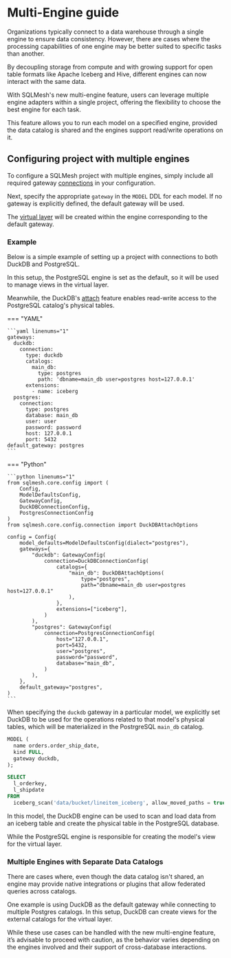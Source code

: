 # Multi-Engine guide

Organizations typically connect to a data warehouse through a single engine to ensure data consistency. However, there are cases where the processing capabilities of one engine may be better suited to specific tasks than another.

By decoupling storage from compute and with growing support for open table formats like Apache Iceberg and Hive, different engines can now interact with the same data.

With SQLMesh's new multi-engine feature, users can leverage multiple engine adapters within a single project, offering the flexibility to choose the best engine for each task.

This feature allows you to run each model on a specified engine, provided the data catalog is shared and the engines support read/write operations on it.


## Configuring project with multiple engines

To configure a SQLMesh project with multiple engines, simply include all required gateway [connections](../reference/configuration.md#connection) in your configuration. 

Next, specify the appropriate `gateway` in the `MODEL` DDL for each model. If no gateway is explicitly defined, the default gateway will be used.

The [virtual layer](../concepts/glossary.md#virtual-layer) will be created within the engine corresponding to the default gateway.

### Example

Below is a simple example of setting up a project with connections to both DuckDB and PostgreSQL.

In this setup, the PostgreSQL engine is set as the default, so it will be used to manage views in the virtual layer. 

Meanwhile, the DuckDB's [attach](https://duckdb.org/docs/sql/statements/attach.html) feature enables read-write access to the PostgreSQL catalog's physical tables.

=== "YAML"

    ```yaml linenums="1"
    gateways:
      duckdb:
        connection:
          type: duckdb
          catalogs:
            main_db:
              type: postgres
              path: 'dbname=main_db user=postgres host=127.0.0.1'
          extensions:
            - name: iceberg
      postgres:
        connection:
          type: postgres
          database: main_db
          user: user
          password: password
          host: 127.0.0.1
          port: 5432
    default_gateway: postgres
    ```

=== "Python"

    ```python linenums="1"
    from sqlmesh.core.config import (
        Config,
        ModelDefaultsConfig,
        GatewayConfig,
        DuckDBConnectionConfig,
        PostgresConnectionConfig
    )
    from sqlmesh.core.config.connection import DuckDBAttachOptions

    config = Config(
        model_defaults=ModelDefaultsConfig(dialect="postgres"),
        gateways={
            "duckdb": GatewayConfig(
                connection=DuckDBConnectionConfig(
                    catalogs={
                        "main_db": DuckDBAttachOptions(
                            type="postgres",
                            path="dbname=main_db user=postgres host=127.0.0.1"
                        ),
                    },
                    extensions=["iceberg"],
                )
            ),
            "postgres": GatewayConfig(
                connection=PostgresConnectionConfig(
                    host="127.0.0.1",
                    port=5432,
                    user="postgres",
                    password="password",
                    database="main_db",      
                )
            ),
        },
        default_gateway="postgres",
    )
    ```

When specifying the `duckdb` gateway in a particular model, we explicitly set DuckDB to be used for the operations related to that model's physical tables, which will be materialized in the PostrgreSQL `main_db` catalog.

```sql linenums="1"
MODEL (
  name orders.order_ship_date,
  kind FULL,
  gateway duckdb,
);

SELECT
  l_orderkey, 
  l_shipdate
FROM 
  iceberg_scan('data/bucket/lineitem_iceberg', allow_moved_paths = true);
```

In this model, the DuckDB engine can be used to scan and load data from an iceberg table and create the physical table in the PostgreSQL database. 

While the PostgreSQL engine is responsible for creating the model's view for the virtual layer.

### Multiple Engines with Separate Data Catalogs

There are cases where, even though the data catalog isn't shared, an engine may provide native integrations or plugins that allow federated queries across catalogs.

One example is using DuckDB as the default gateway while connecting to multiple Postgres catalogs. In this setup, DuckDB can create views for the external catalogs for the virtual layer.

While these use cases can be handled with the new multi-engine feature, it’s advisable to proceed with caution, as the behavior varies depending on the engines involved and their support of cross-database interactions.